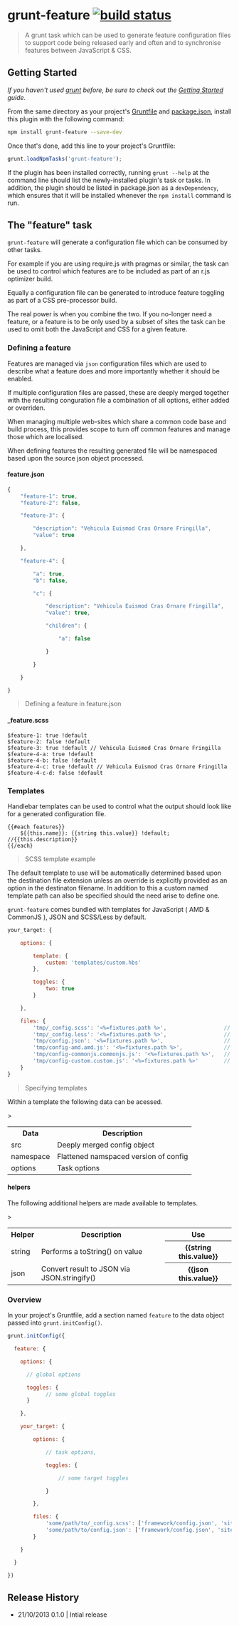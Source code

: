 # grunt-feature [![build status](https://secure.travis-ci.org/indieisaconcept/grunt-feature.png)](http://travis-ci.org/indieisaconcept/grunt-feature)

> A grunt task which can be used to generate feature configuration files to support code being released early and often and to synchronise features between JavaScript & CSS.

## Getting Started
_If you haven't used [grunt][] before, be sure to check out the [Getting Started][] guide._

From the same directory as your project's [Gruntfile][Getting Started] and [package.json][], install this plugin with the following command:

```bash
npm install grunt-feature --save-dev
```

Once that's done, add this line to your project's Gruntfile:

```js
grunt.loadNpmTasks('grunt-feature');
```

If the plugin has been installed correctly, running `grunt --help` at the command line should list the newly-installed plugin's task or tasks. In addition, the plugin should be listed in package.json as a `devDependency`, which ensures that it will be installed whenever the `npm install` command is run.

[grunt]: http://gruntjs.com/
[Getting Started]: https://github.com/gruntjs/grunt/blob/devel/docs/getting_started.md
[package.json]: https://npmjs.org/doc/json.html

## The "feature" task

```grunt-feature``` will generate a configuration file which can be consumed by other tasks.

For example if you are using require.js with pragmas or similar, the task can be used to control which features are to be included as part of an r.js optimizer build.

Equally a configuration file can be generated to introduce feature toggling as part of a CSS pre-processor build.

The real power is when you combine the two. If you no-longer need a feature, or a feature is to be only used by a subset of sites the task can be used to omit both the JavaScript and CSS for a given feature.

### Defining a feature

Features are managed via `json` configuration files which are used to describe what a feature does and more importantly whether it should be enabled.

If multiple configuration files are passed, these are deeply merged together with the resulting conguration file a combination of all options, either added or overriden.

When managing multiple web-sites which share a common code base and build process, this provides scope to turn off common features and manage those which are localised.

When defining features the resulting generated file will be namespaced based upon the source json object processed.

#### feature.json

```js
{
	"feature-1": true,
	"feature-2": false,

	"feature-3": {

		"description": "Vehicula Euismod Cras Ornare Fringilla",
		"value": true

	},

	"feature-4": {

		"a": true,
		"b": false,

		"c": {

			"description": "Vehicula Euismod Cras Ornare Fringilla",
			"value": true,

			"children": {

				"a": false

			}

		}

	}

}

```

> Defining a feature in feature.json

#### _feature.scss

```
$feature-1: true !default
$feature-2: false !default
$feature-3: true !default // Vehicula Euismod Cras Ornare Fringilla
$feature-4-a: true !default
$feature-4-b: false !default
$feature-4-c: true !default // Vehicula Euismod Cras Ornare Fringilla
$feature-4-c-d: false !default

```

### Templates

Handlebar templates can be used to control what the output should look like for a generated configuration file.

```
{{#each features}}
	${{this.name}}: {{string this.value}} !default; //{{this.description}}
{{/each}
```
> SCSS template example

The default template to use will be automatically determined based upon the destination file extension unless an override is explicitly provided as an option in the destinaton filename. In addition to this a custom named template path can also be specified should the need arise to define one.

```grunt-feature``` comes bundled with templates for JavaScript ( AMD & CommonJS ), JSON and SCSS/Less by default.

```js
your_target: {

    options: {

        template: {
            custom: 'templates/custom.hbs'
        },

        toggles: {
            two: true
        }

    },

    files: {
        'tmp/_config.scss': '<%=fixtures.path %>',                  // use scss template
        'tmp/_config.less': '<%=fixtures.path %>',                  // use less template
        'tmp/config.json': '<%=fixtures.path %>',                   // use json template
        'tmp/config-amd.amd.js': '<%=fixtures.path %>',             // use amd template
        'tmp/config-commonjs.commonjs.js': '<%=fixtures.path %>',   // use commonjs template
        'tmp/config-custom.custom.js': '<%=fixtures.path %>'        // use custom template found in options.template.custom
    }
}
```
> Specifying templates

Within a template the following data can be acessed.

<table>
  <tr>
    <th>Data</th>
	<th>Description</th>
  </tr><tr>
    <td>src</td>
    <td>Deeply merged config object</td>
  </tr><tr>
    <td>namespace</td>
    <td>Flattened namspaced version of config</td>
  </tr>><tr>
    <td>options</td>
    <td>Task options</td>
  </tr>
</table>

#### helpers

The following additional helpers are made available to templates.

<table>
  <tr>
    <th>Helper</th>
	<th>Description</th>
	<th>Use</th>
  </tr><tr>
    <td>string</td>
    <td>Performs a toString() on value</td>
	<th>{{string this.value}}</th>    
  </tr><tr>
    <td>json</td>
    <td>Convert result to JSON via JSON.stringify()</td>
	<th>{{json this.value}}</th>    
  </tr>>
</table>


### Overview
In your project's Gruntfile, add a section named `feature` to the data object passed into
`grunt.initConfig()`.

```js
grunt.initConfig({

  feature: {

    options: {

      // global options

      toggles: {
      		// some global toggles
      }

    },

    your_target: {

    	options: {

    		// task options,

    		toggles: {

    			// some target toggles

    		}

    	},

	    files: {
	        'some/path/to/_config.scss': ['framework/config.json', 'site/config.json']
			'some/path/to/config.json': ['framework/config.json', 'site/config.json']
	    }

    }

  }

})
```

## Release History

- 21/10/2013 0.1.0 | Intial release
